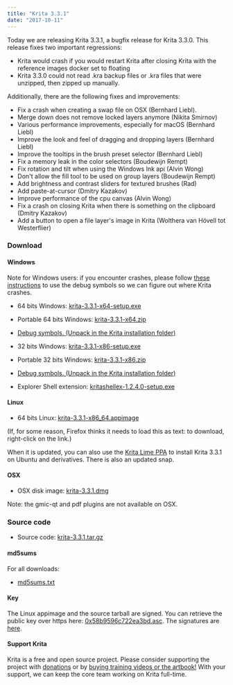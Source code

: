 ```yaml
---
title: "Krita 3.3.1"
date: "2017-10-11"
---
```


Today we are releasing Krita 3.3.1, a bugfix release for Krita 3.3.0. This release fixes two important regressions:

- Krita would crash if you would restart Krita after closing Krita with the reference images docker set to floating
- Krita 3.3.0 could not read .kra backup files or .kra files that were unzipped, then zipped up manually.

Additionally, there are the following fixes and improvements:

- Fix a crash when creating a swap file on OSX (Bernhard Liebl).
- Merge down does not remove locked layers anymore (Nikita Smirnov)
- Various performance improvements, especially for macOS (Bernhard Liebl)
- Improve the look and feel of dragging and dropping layers (Bernhard Liebl)
- Improve the tooltips in the brush preset selector (Bernhard Liebl)
- Fix a memory leak in the color selectors (Boudewijn Rempt)
- Fix rotation and tilt when using the Windows Ink api (Alvin Wong)
- Don't allow the fill tool to be used on group layers (Boudewijn Rempt)
- Add brightness and contrast sliders for textured brushes (Rad)
- Add paste-at-cursor (Dmitry Kazakov)
- Improve performance of the cpu canvas (Alvin Wong)
- Fix a crash on closing Krita when there is something on the clipboard (Dmitry Kazakov)
- Add a button to open a file layer's image in Krita (Wolthera van Hövell tot Westerflier)

### Download

#### Windows

Note for Windows users: if you encounter crashes, please follow [these instructions](https://docs.krita.org/Dr._Mingw_debugger) to use the debug symbols so we can figure out where Krita crashes.

- 64 bits Windows: [krita-3.3.1-x64-setup.exe](https://download.kde.org/stable/krita/3.3.1/krita-3.3.1-x64-setup.exe)
- Portable 64 bits Windows: [krita-3.3.1-x64.zip](https://download.kde.org/stable/krita/3.3.1/krita-3.3.1-x64.zip)
- [Debug symbols. (Unpack in the Krita installation folder)](https://download.kde.org/stable/krita/3.3.1/krita-3.3.1-x64-dbg.zip)

- 32 bits Windows: [krita-3.3.1-x86-setup.exe](https://download.kde.org/stable/krita/3.3.1/krita-3.3.1-x86-setup.exe)
- Portable 32 bits Windows: [krita-3.3.1-x86.zip](https://download.kde.org/stable/krita/3.3.1/krita-3.3.1-x86.zip)
- [Debug symbols. (Unpack in the Krita installation folder)](https://download.kde.org/stable/krita/3.3.1/krita-3.3.1-x86-dbg.zip)

- Explorer Shell extension: [kritashellex-1.2.4.0-setup.exe](https://download.kde.org/stable/krita/KritaShellExtension-v1.2.4-setup.exe)

#### Linux

- 64 bits Linux: [krita-3.3.1-x86_64.appimage](https://download.kde.org/stable/krita/3.3.1/krita-3.3.1-x86_64.appimage)

(If, for some reason, Firefox thinks it needs to load this as text: to download, right-click on the link.)

When it is updated, you can also use the [Krita Lime PPA](https://launchpad.net/%7Ekritalime/+archive/ubuntu/ppa) to install Krita 3.3.1 on Ubuntu and derivatives. There is also an updated snap.

#### OSX

- OSX disk image: [krita-3.3.1.dmg](https://download.kde.org/stable/krita/3.3.1/krita-3.3.1.dmg)

Note: the gmic-qt and pdf plugins are not available on OSX.

### Source code

- Source code: [krita-3.3.1.tar.gz](https://download.kde.org/stable/krita/3.3.1/krita-3.3.1.tar.gz)

#### md5sums

For all downloads:

- [md5sums.txt](https://download.kde.org/stable/krita/3.3.1/md5sums.txt)

#### Key

The Linux appimage and the source tarball are signed. You can retrieve the public key over https here: [0x58b9596c722ea3bd.asc](https://share.kde.org/index.php/s/fJ99V5mZvuyD0z8). The signatures are [here](http://download.kde.org/stable/krita/3.3.1/).

#### Support Krita

Krita is a free and open source project. Please consider supporting the project with [donations](/support-us/donations/) or by [buying training videos or the artbook!](/support-us/shop) With your support, we can keep the core team working on Krita full-time.
